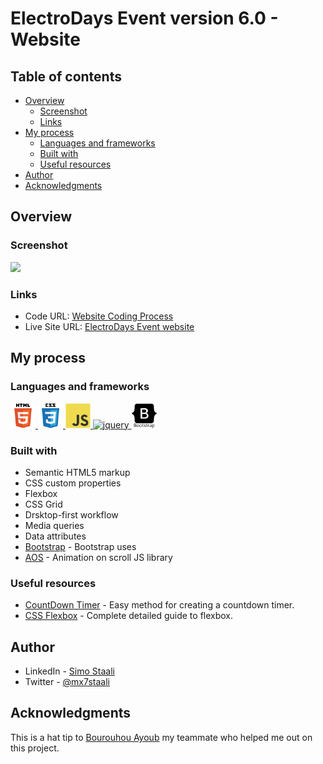 # ElectroDays Event version 6.0 - Website

## Table of contents

- [Overview](#overview)
  - [Screenshot](#screenshot)
  - [Links](#links)
- [My process](#my-process)
  - [Languages and frameworks](#languages-and-frameworks)
  - [Built with](#built-with)
  - [Useful resources](#useful-resources)
- [Author](#author)
- [Acknowledgments](#acknowledgments)

## Overview

### Screenshot

![](/assets-pictures//website-full-screenshot.png)

### Links

- Code URL: [Website Coding Process](https://github.com/Simow03/ED-Event-6.0-Website)
- Live Site URL: [ElectroDays Event website](https://electrodays.netlify.app/)

## My process

### Languages and frameworks

<a href="https://www.w3.org/html/" target="_blank" rel="noreferrer"> <img src="https://raw.githubusercontent.com/devicons/devicon/master/icons/html5/html5-original-wordmark.svg" alt="html5" width="40" height="40"/> </a>
<a href="https://www.w3schools.com/css/" target="_blank" rel="noreferrer"> <img src="https://raw.githubusercontent.com/devicons/devicon/master/icons/css3/css3-original-wordmark.svg" alt="css3" width="40" height="40"/> </a>
<a href="https://developer.mozilla.org/en-US/docs/Web/JavaScript" target="_blank" rel="noreferrer"> <img src="https://raw.githubusercontent.com/devicons/devicon/master/icons/javascript/javascript-original.svg" alt="javascript" width="40" height="40"/> </a>
<a href="https://jquery.com/" target="_blank" rel="noreferrer"> <img src="https://www.vectorlogo.zone/logos/jquery/jquery-ar21.svg" alt="jquery" width="70" height="45"/>
<a href="https://getbootstrap.com" target="_blank" rel="noreferrer"> <img src="https://raw.githubusercontent.com/devicons/devicon/master/icons/bootstrap/bootstrap-plain-wordmark.svg" alt="bootstrap" width="40" height="40"/> </a>

### Built with

- Semantic HTML5 markup
- CSS custom properties
- Flexbox
- CSS Grid
- Drsktop-first workflow
- Media queries
- Data attributes
- [Bootstrap](https://maxcdn.bootstrapcdn.com/bootstrap/4.0.0/css/bootstrap.min.css) - Bootstrap uses
- [AOS](https://unpkg.com/aos@next/dist/aos.js) - Animation on scroll JS library

### Useful resources

- [CountDown Timer](https://www.w3schools.com/howto/howto_js_countdown.asp) - Easy method for creating a countdown timer.
- [CSS Flexbox](https://css-tricks.com/snippets/css/a-guide-to-flexbox/) - Complete detailed guide to flexbox.

## Author

- LinkedIn - [Simo Staali](https://www.linkedin.com/in/simo-staali-5b9429249/)
- Twitter - [@mx7staali](https://twitter.com/mx7staali)

## Acknowledgments

This is a hat tip to [Bourouhou Ayoub](https://www.linkedin.com/in/ayoub-bourouhou-975483216/) my teammate who helped me out on this project.
